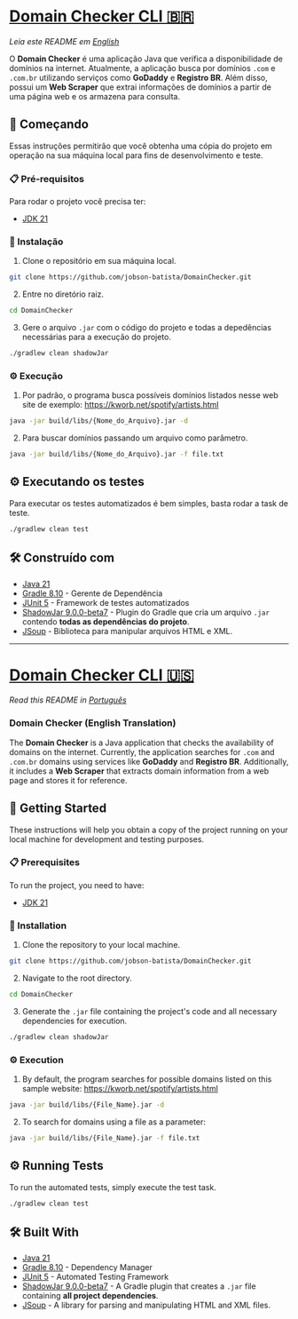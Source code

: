 # [Domain Checker CLI 🇧🇷](#domain-checker-pt)

_Leia este README em [English](#domain-checker-en)_

O **Domain Checker** é uma aplicação Java que verifica a disponibilidade de domínios na internet. Atualmente, a aplicação busca por domínios `.com` e `.com.br` utilizando serviços como **GoDaddy** e **Registro BR**. Além disso, possui um **Web Scraper** que extrai informações de domínios a partir de uma página web e os armazena para consulta.

## 🚀 Começando

Essas instruções permitirão que você obtenha uma cópia do projeto em operação na sua máquina local para fins de desenvolvimento e teste.

### 📋 Pré-requisitos

Para rodar o projeto você precisa ter:

* [JDK 21](https://www.oracle.com/br/java/technologies/downloads/#java21)

### 🔧 Instalação

1. Clone o repositório em sua máquina local.
```bash
git clone https://github.com/jobson-batista/DomainChecker.git
```
2. Entre no diretório raiz.
```bash
cd DomainChecker
```
3. Gere o arquivo ```.jar``` com o código do projeto e todas a depedências necessárias para a execução do projeto.
```bash
./gradlew clean shadowJar
```
### ⚙️ Execução

1. Por padrão, o programa busca possíveis domínios listados nesse web site de exemplo: https://kworb.net/spotify/artists.html

```bash
java -jar build/libs/{Nome_do_Arquivo}.jar -d
```
2. Para buscar domínios passando um arquivo como parâmetro.
```bash
java -jar build/libs/{Nome_do_Arquivo}.jar -f file.txt
```

## ⚙️ Executando os testes
Para executar os testes automatizados é bem simples, basta rodar a task de teste.
```bash 
./gradlew clean test
```

## 🛠️ Construído com



* [Java 21](https://www.oracle.com/br/java/technologies/downloads/#java21)
* [Gradle 8.10](https://gradle.org/releases/) - Gerente de Dependência
* [JUnit 5](https://junit.org/junit5/) - Framework de testes automatizados
* [ShadowJar 9.0.0-beta7](https://github.com/GradleUp/shadow) - Plugin do Gradle que cria um arquivo `.jar` contendo **todas as dependências do projeto**.
* [JSoup](https://jsoup.org) - Biblioteca para manipular arquivos HTML e XML.


---

# [Domain Checker CLI 🇺🇸](#domain-checker-en)

_Read this README in [Português](#domain-checker-pt)_

### **Domain Checker** (English Translation)

The **Domain Checker** is a Java application that checks the availability of domains on the internet. Currently, the application searches for `.com` and `.com.br` domains using services like **GoDaddy** and **Registro BR**. Additionally, it includes a **Web Scraper** that extracts domain information from a web page and stores it for reference.

## 🚀 Getting Started

These instructions will help you obtain a copy of the project running on your local machine for development and testing purposes.

### 📋 Prerequisites

To run the project, you need to have:

* [JDK 21](https://www.oracle.com/java/technologies/downloads/#java21)

### 🔧 Installation

1. Clone the repository to your local machine.
```bash
git clone https://github.com/jobson-batista/DomainChecker.git
```
2. Navigate to the root directory.
```bash
cd DomainChecker
```
3. Generate the `.jar` file containing the project's code and all necessary dependencies for execution.
```bash
./gradlew clean shadowJar
```

### ⚙️ Execution

1. By default, the program searches for possible domains listed on this sample website: https://kworb.net/spotify/artists.html

```bash
java -jar build/libs/{File_Name}.jar -d
```
2. To search for domains using a file as a parameter:
```bash
java -jar build/libs/{File_Name}.jar -f file.txt
```

## ⚙️ Running Tests
To run the automated tests, simply execute the test task.
```bash 
./gradlew clean test
```

## 🛠️ Built With

* [Java 21](https://www.oracle.com/java/technologies/downloads/#java21)
* [Gradle 8.10](https://gradle.org/releases/) - Dependency Manager
* [JUnit 5](https://junit.org/junit5/) - Automated Testing Framework
* [ShadowJar 9.0.0-beta7](https://github.com/GradleUp/shadow) - A Gradle plugin that creates a `.jar` file containing **all project dependencies**.
* [JSoup](https://jsoup.org) - A library for parsing and manipulating HTML and XML files.

